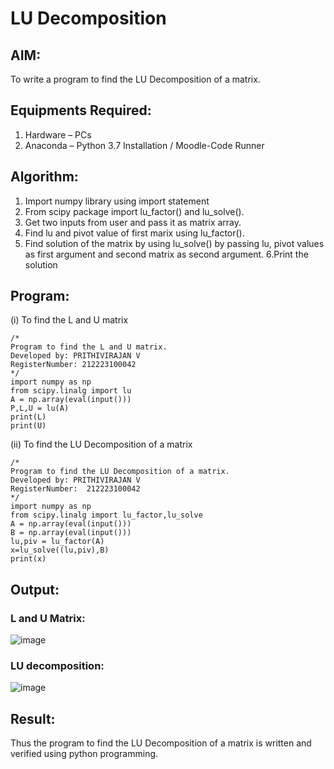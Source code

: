 # LU Decomposition 

## AIM:
To write a program to find the LU Decomposition of a matrix.

## Equipments Required:
1. Hardware – PCs
2. Anaconda – Python 3.7 Installation / Moodle-Code Runner

## Algorithm:
1. Import numpy library using import statement
2. From scipy package import lu_factor() and lu_solve().
3. Get two inputs from user and pass it as matrix array.
4. Find lu and pivot value of first marix using lu_factor().
5. Find solution of the matrix by using lu_solve() by passing lu, pivot values as first argument and second matrix as second argument.
6.Print the solution

## Program:
(i) To find the L and U matrix
```
/*
Program to find the L and U matrix.
Developed by: PRITHIVIRAJAN V
RegisterNumber: 212223100042
*/
import numpy as np
from scipy.linalg import lu
A = np.array(eval(input()))
P,L,U = lu(A)
print(L)
print(U)
```

(ii) To find the LU Decomposition of a matrix
```
/*
Program to find the LU Decomposition of a matrix.
Developed by: PRITHIVIRAJAN V
RegisterNumber:  212223100042
*/
import numpy as np
from scipy.linalg import lu_factor,lu_solve
A = np.array(eval(input()))
B = np.array(eval(input()))
lu,piv = lu_factor(A)
x=lu_solve((lu,piv),B)
print(x)
```

## Output:
### L and U Matrix:
![image](https://github.com/Prithivirajan2911/LU-Decomposition/assets/147020085/b190b28f-c938-43b2-a4a2-f566e2db52a1)

### LU decomposition:
![image](https://github.com/Prithivirajan2911/LU-Decomposition/assets/147020085/a761515f-87e1-4d42-9696-4456010bbb0c)

## Result:
Thus the program to find the LU Decomposition of a matrix is written and verified using python programming.


